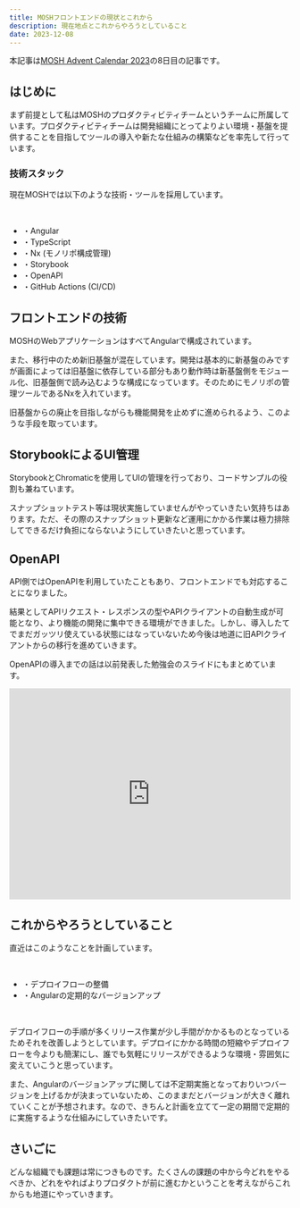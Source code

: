 ```yaml
---
title: MOSHフロントエンドの現状とこれから
description: 現在地点とこれからやろうとしていること
date: 2023-12-08
---
```


本記事は[MOSH Advent Calendar 2023](https://adventar.org/calendars/9548)の8日目の記事です。

## はじめに

まず前提として私はMOSHのプロダクティビティチームというチームに所属しています。プロダクティビティチームは開発組織にとってよりよい環境・基盤を提供することを目指してツールの導入や新たな仕組みの構築などを率先して行っています。

### 技術スタック

現在MOSHでは以下のような技術・ツールを採用しています。

<br />

- ・Angular
- ・TypeScript
- ・Nx (モノリポ構成管理)
- ・Storybook
- ・OpenAPI
- ・GitHub Actions (CI/CD)

## フロントエンドの技術

MOSHのWebアプリケーションはすべてAngularで構成されています。

また、移行中のため新旧基盤が混在しています。開発は基本的に新基盤のみですが画面によっては旧基盤に依存している部分もあり動作時は新基盤側をモジュール化、旧基盤側で読み込むような構成になっています。そのためにモノリポの管理ツールであるNxを入れています。

旧基盤からの廃止を目指しながらも機能開発を止めずに進められるよう、このような手段を取っています。

## StorybookによるUI管理

StorybookとChromaticを使用してUIの管理を行っており、コードサンプルの役割も兼ねています。

スナップショットテスト等は現状実施していませんがやっていきたい気持ちはあります。ただ、その際のスナップショット更新など運用にかかる作業は極力排除してできるだけ負担にならないようにしていきたいと思っています。

## OpenAPI

API側ではOpenAPIを利用していたこともあり、フロントエンドでも対応することになりました。

結果としてAPIリクエスト・レスポンスの型やAPIクライアントの自動生成が可能となり、より機能の開発に集中できる環境ができました。しかし、導入したてでまだガッツリ使えている状態にはなっていないため今後は地道に旧APIクライアントからの移行を進めていきます。

OpenAPIの導入までの話は以前発表した勉強会のスライドにもまとめています。

<div style="left: 0; width: 100%; height: 0; position: relative; padding-bottom: 74.9296%; margin-top: 0.9em;"><iframe src="https://speakerdeck.com/player/200da0e9503a4ae291a77c2a31c43e8a" style="border: 0; top: 0; left: 0; width: 100%; height: 100%; position: absolute;" allowfullscreen scrolling="no" allow="encrypted-media"></iframe></div>

## これからやろうとしていること

直近はこのようなことを計画しています。

<br />

- ・デプロイフローの整備
- ・Angularの定期的なバージョンアップ

<br />

デプロイフローの手順が多くリリース作業が少し手間がかかるものとなっているためそれを改善しようとしています。デプロイにかかる時間の短縮やデプロイフローを今よりも簡潔にし、誰でも気軽にリリースができるような環境・雰囲気に変えていこうと思っています。

また、Angularのバージョンアップに関しては不定期実施となっておりいつバージョンを上げるかが決まっていないため、このままだとバージョンが大きく離れていくことが予想されます。なので、きちんと計画を立てて一定の期間で定期的に実施するような仕組みにしていきたいです。

## さいごに

どんな組織でも課題は常につきものです。たくさんの課題の中から今どれをやるべきか、どれをやればよりプロダクトが前に進むかということを考えながらこれからも地道にやっていきます。
